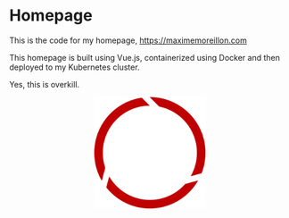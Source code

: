 # Homepage

This is the code for my homepage, https://maximemoreillon.com

This homepage is built using Vue.js, containerized using Docker and then deployed to my Kubernetes cluster.

Yes, this is overkill.


<p align="center">
  <img width="200" height="200" src="./public/logo/logo.png">
</p>
